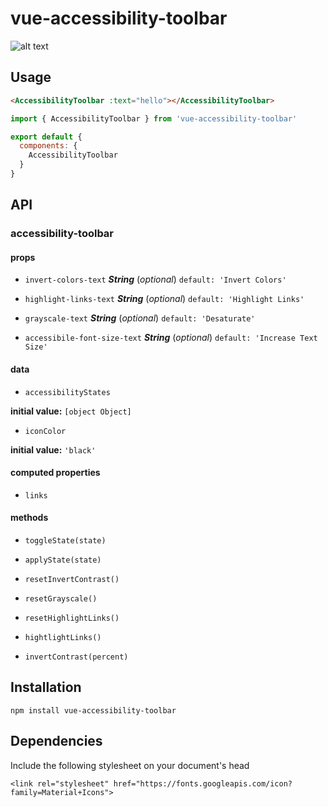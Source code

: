# vue-accessibility-toolbar
![alt text](https://user-images.githubusercontent.com/19203626/61536206-69b4f900-aa34-11e9-88d0-1563425f20dd.png)
## Usage

```HTML
<AccessibilityToolbar :text="hello"></AccessibilityToolbar>
```

```javascript
import { AccessibilityToolbar } from 'vue-accessibility-toolbar'

export default {
  components: {
    AccessibilityToolbar
  }
}
```

## API

### accessibility-toolbar

#### props

- `invert-colors-text` ***String*** (*optional*) `default: 'Invert Colors'`

- `highlight-links-text` ***String*** (*optional*) `default: 'Highlight Links'`

- `grayscale-text` ***String*** (*optional*) `default: 'Desaturate'`

- `accessibile-font-size-text` ***String*** (*optional*) `default: 'Increase Text Size'`

#### data

- `accessibilityStates`

**initial value:** `[object Object]`

- `iconColor`

**initial value:** `'black'`

#### computed properties

- `links`

#### methods

- `toggleState(state)`

- `applyState(state)`

- `resetInvertContrast()`

- `resetGrayscale()`

- `resetHighlightLinks()`

- `hightlightLinks()`

- `invertContrast(percent)`

## Installation

```
npm install vue-accessibility-toolbar
```

##  Dependencies

Include the following stylesheet on your document's head

```
<link rel="stylesheet" href="https://fonts.googleapis.com/icon?family=Material+Icons">
```
